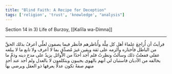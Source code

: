 ```yaml
---
title: "Blind Faith: A Recipe for Deception"
tags: ['religion', 'trust', 'knowledge', "analysis"]
---
```


 Section 14 in 3) Life of Burzoy, [[Kalīla wa-Dimna]]

---
فرأيتُ أن أُراجِعَ علماءَ أهل كل مِلَّة وأُناظرهم فأنظر فيما يصفون لعلِّي أعرفُ بذلك الحقَّ من الباطل فأختاره وألزمه على ثقة ويقين غيرَ مُصدِّقٍ بما لا أعرف ولا تابع ما لا يبلغه عقلي ففعلتُ ذلك وسألتُ ونظرتُ فلم أجد أحدًا من الأوائل يزيدُ على مدح دينه وذمِّ ما يخالفه من الأديان فاستبان لي أنهم بالهوى يجيبون ويتكلمون لا بالعدل ولم أجد عند أحدٍ منهم صفةً تكون عدلًا يعرفها ذو العقل ويرضى بها

